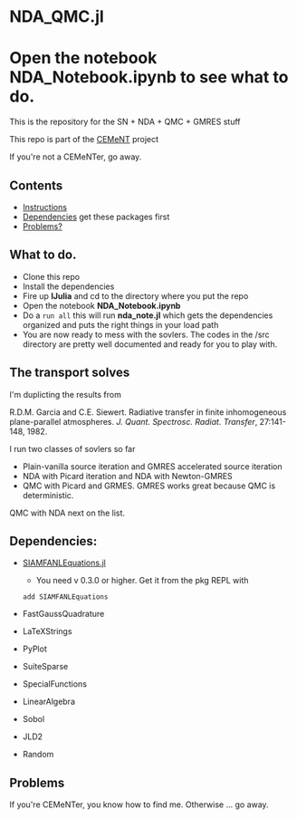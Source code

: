 # NDA_QMC.jl
# Open the notebook __NDA_Notebook.ipynb__ to see what to do.

This is the repository for the SN + NDA + QMC + GMRES stuff

This repo is part of the [CEMeNT](https://cement-psaap.github.io) project

If you're not a CEMeNTer, go away.

## Contents

- [Instructions](#What-to-do)
- [Dependencies](#Dependencies) get these packages first
- [Problems?](#Problems)

## What to do.

- Clone this repo
- Install the dependencies
- Fire up __IJulia__ and cd to the directory where you put the repo
- Open the notebook __NDA_Notebook.ipynb__
- Do a ```run all``` this will run __nda_note.jl__ which gets the dependencies organized and puts the right things in your load path
- You are now ready to mess with the sovlers. The codes in the /src directory
  are pretty well documented and ready for you to play with.
  
## The transport solves

I'm duplicting the results from

R.D.M. Garcia and C.E. Siewert.
 Radiative transfer in finite inhomogeneous plane-parallel
  atmospheres.
 <em>J. Quant. Spectrosc. Radiat. Transfer</em>, 27:141-148, 1982.

I run two classes of sovlers so far

- Plain-vanilla source iteration and GMRES accelerated source iteration
- NDA with Picard iteration and NDA with Newton-GMRES
- QMC with Picard and GRMES. GMRES works great because QMC is deterministic.

QMC with NDA next on the list.

## Dependencies:
- [SIAMFANLEquations.jl](https://github.com/ctkelley/SIAMFANLEquations.jl)
  - You need v 0.3.0 or higher. Get it from the pkg REPL with 
  
  ```add SIAMFANLEquations```

- FastGaussQuadrature

- LaTeXStrings

- PyPlot

- SuiteSparse

- SpecialFunctions

- LinearAlgebra

- Sobol

- JLD2

- Random


## Problems
If you're CEMeNTer, you know how to find me. Otherwise ... go away.
